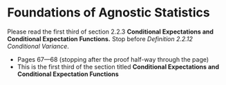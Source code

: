 # Foundations of Agnostic Statistics

Please read the first third of section 2.2.3 **Conditional Expectations and Conditional Expectation Functions.** Stop before *Definition 2.2.12 Conditional Variance*. 

- Pages 67—68 (stopping after the proof half-way through the page)
- This is the first third of the section titled **Conditional Expectations and Conditional Expectation Functions**